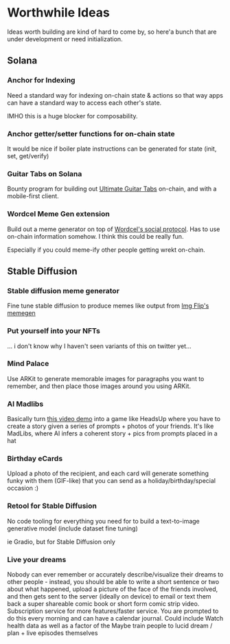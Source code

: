 # Worthwhile Ideas

Ideas worth building are kind of hard to come by, so here'a bunch that are under development or need initialization.


## Solana

### Anchor for Indexing

Need a standard way for indexing on-chain state & actions so that way apps can have a standard way to access each other's state.

IMHO this is a huge blocker for composability.

### Anchor getter/setter functions for on-chain state

It would be nice if boiler plate instructions can be generated for state (init, set, get/verify)

### Guitar Tabs on Solana

Bounty program for building out [Ultimate Guitar Tabs](https://www.ultimate-guitar.com/) on-chain, and with a mobile-first client.

### Wordcel Meme Gen extension

Build out a meme generator on top of [Wordcel's social protocol](https://github.com/Wordcel/wordcel). Has to use on-chain information somehow. 
I think this could be really fun.

Especially if you could meme-ify other people getting wrekt on-chain.


## Stable Diffusion

### Stable diffusion meme generator

Fine tune stable diffusion to produce memes like output from [Img Flip's memegen](https://imgflip.com/memegenerator)

### Put yourself into your NFTs

... i don't know why I haven't seen variants of this on twitter yet...


### Mind Palace

Use ARKit to generate memorable images for paragraphs you want to remember, and then place those images around you using ARKit.


### AI Madlibs

Basically turn [this video demo](https://www.youtube.com/watch?v=W4Mcuh38wyM&ab_channel=CorridorCrew) into a game like HeadsUp where you have to create a story given a series of prompts + photos of your friends. It's like MadLibs, where AI infers a coherent story + pics from prompts placed in a hat


### Birthday eCards

Upload a photo of the recipient, and each card will generate something funky with them (GIF-like) that you can send as a holiday/birthday/special occasion :)

### Retool for Stable Diffusion
No code tooling for everything you need for to build a text-to-image generative model (include dataset fine tuning)

ie Gradio, but for Stable Diffusion only


### Live your dreams
Nobody can ever remember or accurately describe/visualize their dreams to other people - instead, you should be able to write a short sentence or two about what happened, upload a picture of the face of the friends involved, and then gets sent to the server (ideally on device) to email or text them back a super shareable comic book or short form comic strip video. Subscription service for more features/faster service. 
You are prompted to do this every morning and can have a calendar journal. 
Could include Watch health data as well as a factor of the 
Maybe train people to lucid dream / plan + live episodes themselves 
